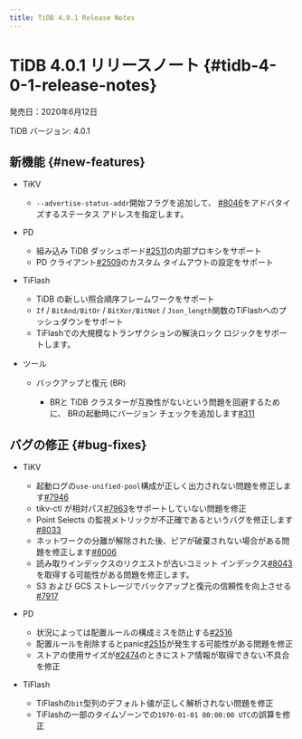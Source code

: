 ```yaml
---
title: TiDB 4.0.1 Release Notes
---
```


# TiDB 4.0.1 リリースノート {#tidb-4-0-1-release-notes}

発売日：2020年6月12日

TiDB バージョン: 4.0.1

## 新機能 {#new-features}

-   TiKV

    -   `--advertise-status-addr`開始フラグを追加して、 [#8046](https://github.com/tikv/tikv/pull/8046)をアドバタイズするステータス アドレスを指定します。

-   PD

    -   組み込み TiDB ダッシュボード[#2511](https://github.com/pingcap/pd/pull/2511)の内部プロキシをサポート
    -   PD クライアント[#2509](https://github.com/pingcap/pd/pull/2509)のカスタム タイムアウトの設定をサポート

-   TiFlash

    -   TiDB の新しい照合順序フレームワークをサポート
    -   `If` / `BitAnd/BitOr` / `BitXor/BitNot` / `Json_length`関数のTiFlashへのプッシュダウンをサポート
    -   TiFlashでの大規模なトランザクションの解決ロック ロジックをサポートします。

-   ツール

    -   バックアップと復元 (BR)

        -   BRと TiDB クラスターが互換性がないという問題を回避するために、 BRの起動時にバージョン チェックを追加します[#311](https://github.com/pingcap/br/pull/311)

## バグの修正 {#bug-fixes}

-   TiKV

    -   起動ログの`use-unified-pool`構成が正しく出力されない問題を修正します[#7946](https://github.com/tikv/tikv/pull/7946)
    -   tikv-ctl が相対パス[#7963](https://github.com/tikv/tikv/pull/7963)をサポートしていない問題を修正
    -   Point Selects の監視メトリックが不正確であるというバグを修正します[#8033](https://github.com/tikv/tikv/pull/8033)
    -   ネットワークの分離が解除された後、ピアが破棄されない場合がある問題を修正します[#8006](https://github.com/tikv/tikv/pull/8006)
    -   読み取りインデックスのリクエストが古いコミット インデックス[#8043](https://github.com/tikv/tikv/pull/8043)を取得する可能性がある問題を修正します。
    -   S3 および GCS ストレージでバックアップと復元の信頼性を向上させる[#7917](https://github.com/tikv/tikv/pull/7917)

-   PD

    -   状況によっては配置ルールの構成ミスを防止する[#2516](https://github.com/pingcap/pd/pull/2516)
    -   配置ルールを削除するとpanic[#2515](https://github.com/pingcap/pd/pull/2515)が発生する可能性がある問題を修正
    -   ストアの使用サイズが[#2474](https://github.com/pingcap/pd/pull/2474)のときにストア情報が取得できない不具合を修正

-   TiFlash

    -   TiFlashの`bit`型列のデフォルト値が正しく解析されない問題を修正
    -   TiFlashの一部のタイムゾーンでの`1970-01-01 00:00:00 UTC`の誤算を修正
